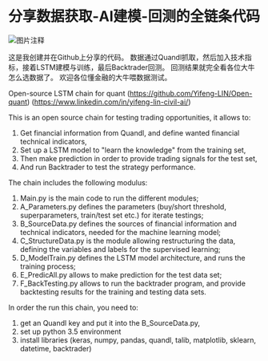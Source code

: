 # 分享数据获取-AI建模-回测的全链条代码

![图片注释](http://storage-uqer.datayes.com/5c93fe51610567011632a286/e8f9f034-4c20-11e9-9ee0-0242ac140002)

这是我创建并在Github上分享的代码。
数据通过Quandl抓取，然后加入技术指标，接着LSTM建模与训练，最后Backtrader回测。
回测结果就完全看各位大牛怎么选数据了。
欢迎各位懂金融的大牛喂数据测试。


Open-source LSTM chain for quant
(https://github.com/Yifeng-LIN/Open-quant)
(https://www.linkedin.com/in/yifeng-lin-civil-ai/)

This is an open source chain for testing trading opportunities, it allows to:
1) Get financial information from Quandl, and define wanted financial technical indicators,
2) Set up a LSTM model to "learn the knowledge" from the training set,
3) Then make prediction in order to provide trading signals for the test set,
4) And run Backtrader to test the strategy performance.

The chain includes the following modulus:
1) Main.py is the main code to run the different modules;
2) A_Parameters.py defines the parameters (buy/short threshold, superparameters, train/test set etc.) for iterate testings;
3) B_SourceData.py defines the sources of financial information and technical indicators, needed for the machine learning model;
4) C_StructureData.py is the module allowing restructuring the data, defining the variables and labels for the supervised learning;
5) D_ModelTrain.py defines the LSTM model architecture, and runs the training process;
6) E_PredicAll.py allows to make prediction for the test data set;
7) F_BackTesting.py allows to run the backtrader program, and provide backtesting results for the training and testing data sets.

In order the run this chain, you need to:
1) get an Quandl key and put it into the B_SourceData.py,
2) set up python 3.5 environment
3) install libraries (keras, numpy, pandas, quandl, talib, matplotlib, sklearn, datetime, backtrader)